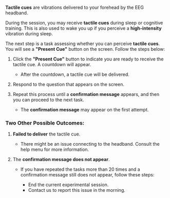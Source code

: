 **Tactile cues** are vibrations delivered to your forehead by the EEG headband.

During the session, you may receive **tactile cues** during sleep or cognitive training. This is also used to wake you up if you perceive a **high-intensity** vibration during sleep.

The next step is a task assessing whether you can perceive **tactile cues**. You will see a **"Present Cue"** button on the screen. Follow the steps below:

1. Click the **"Present Cue"** button to indicate you are ready to receive the tactile cue. A countdown will appear.
     
     - After the countdown, a tactile cue will be delivered.

2. Respond to the question that appears on the screen.

3. Repeat this process until a **confirmation message** appears, and then you can proceed to the next task.
     
     - The **confirmation message** may appear on the first attempt.

### Two Other Possible Outcomes:

1. **Failed to deliver** the tactile cue.
     
     - There might be an issue connecting to the headband. Consult the help menu for more information.

2. The **confirmation message does not appear**.
     
     - If you have repeated the tasks more than 20 times and a confirmation message still does not appear, follow these steps:
         
          - End the current experimental session.
          - Contact us to report this issue in the morning.
